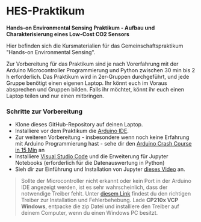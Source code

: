 # HES-Praktikum
**Hands-on Environmental Sensing Praktikum - Aufbau und Charakterisierung eines Low-Cost CO2 Sensors**

Hier befinden sich die Kursmaterialien für das Gemeinschaftspraktikum "Hands-on Environmental Sensing". <br>

Zur Vorbereitung für das Praktikum sind je nach Vorerfahrung mit der Arduino Microcontroller Programmierung und Python zwischen 30 min bis 2 h erforderlich.
Das Praktikum wird in 2er-Gruppen durchgeführt, und jede Gruppe benötigt einen eigenen Laptop. Ihr könnt euch im Voraus absprechen und Gruppen bilden. Falls ihr möchtet, könnt ihr euch einen Laptop teilen und nur einen mitbringen.

### Schritte zur Vorbereitung
- Klone dieses GitHub-Repository auf deinen Laptop.
- Installiere vor dem Praktikum die [Arduino IDE](https://www.arduino.cc/en/software).
- Zur weiteren Vorbereitung - insbesondere wenn noch keine Erfahrung mit Arduino Programmierung hast - sehe dir den [Arduino Crash Course in 15 Min](https://youtu.be/nL34zDTPkcs?si=MqPz2jDbrG39jyJ-) an
- Installiere [Visual Studio Code](https://code.visualstudio.com/Download) und die Erweiterung für Jupyter Notebooks (erforderlich für die Datenauswertung in Python)
- Sieh dir zur Einführung und Installation von Jupyter [dieses Video](https://youtu.be/suAkMeWJ1yE?si=K90X1-_5LGSxWY5A) an.


> Sollte der Microcontroller nicht erkannt oder kein Port in der Arduino IDE angezeigt werden, ist es sehr wahrscheinlich, dass der notwendige Treiber fehlt. 
Unter [diesem Link](https://www.silabs.com/developer-tools/usb-to-uart-bridge-vcp-drivers?tab=downloads) findest du den richtigen Treiber zur Installation und Fehlerbehebung. Lade **CP210x VCP Windows**, entpacke die zip Datei und installiere den Treiber auf deinem Computer, wenn du einen Windows PC besitzt.
